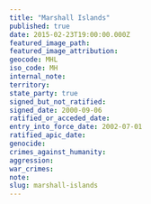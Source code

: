 ```yaml
---
title: "Marshall Islands"
published: true
date: 2015-02-23T19:00:00.000Z
featured_image_path:
featured_image_attribution:
geocode: MHL
iso_code: MH
internal_note:
territory:
state_party: true
signed_but_not_ratified:
signed_date: 2000-09-06
ratified_or_acceded_date:
entry_into_force_date: 2002-07-01
ratified_apic_date:
genocide:
crimes_against_humanity:
aggression:
war_crimes:
note:
slug: marshall-islands
---
```

